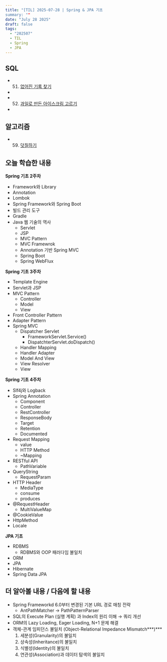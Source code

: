 ```yaml
---
title: "[TIL] 2025-07-28 | Spring & JPA 기초
summary: ""
date: "July 28 2025"
draft: false
tags:
  - "202507"
  - TIL
  - Spring
  - JPA
---
```



## SQL

- 51. [없어진 기록 찾기](https://school.programmers.co.kr/learn/courses/30/lessons/59042)
- 
- 52. [과일로 만든 아이스크림 고르기](https://school.programmers.co.kr/learn/courses/30/lessons/133025)
- 
## 알고리즘

- 59. [덧칠하기](https://school.programmers.co.kr/learn/courses/30/lessons/161989)

## 오늘 학습한 내용

**Spring 기초 2주차**

- Framework와 Library
- Annotation
- Lombok
- Spring Framework와 Spring Boot
- 빌드 관리 도구
- Gradle
- Java 웹 기술의 역사
    - Servlet
    - JSP
    - MVC Pattern
    - MVC Framewrok
    - Annotation 기반 Spring MVC
    - Spring Boot
    - Spring WebFlux

**Spring 기초 3주차**

- Template Engine
- Servlet과 JSP
- MVC Pattern
    - Controller
    - Model
    - View
- Front Controller Pattern
- Adapter Pattern
- Spring MVC
    - Dispatcher Servlet
        - FrameworkServlet.Service()
        - DispatchterServlet.doDispatch()
    - Handler Mapping
    - Handler Adapter
    - Model And View
    - View Resolver
    - View

**Spring 기초 4주차**

- Slf4j와 Logback
- Spring Annotation
    - Component
    - Controller
    - RestController
    - ResponseBody
    - Target
    - Retention
    - Documented
- Request Mapping
    - value
    - HTTP Method
    - ~Mapping
- RESTful API
    - PathVariable
- QueryString
    - RequestParam
- HTTP Header
    - MediaType
    - consume
    - produces
- @RequestHeader
    - MultiValueMap
- @CookieValue
- HttpMethod
- Locale

**JPA 기초**

- RDBMS
    - RDBMS와 OOP 패러다임 불일치
- ORM
- JPA
- Hibernate
- Spring Data JPA

## 더 알아볼 내용 / 다음에 할 내용

- Spring Frameworkd 6.0부터 변경된 기본 URL 경로 매칭 전략
    - AntPathMatcher → PathPatternParser
- SQL의 Execute Plan (실행 계획) 과 Index의 원리 이해 → 쿼리 개선
- ORM의 Lazy Loading, Eager Loading, N+1 문제 해결
- 객체-관계 임피던스 불일치 (Object-Relational Impedance Mismatch***)***
    1. 세분성(Granularity)의 불일치
    2. 상속성(Inheritance)의 불일치
    3. 식별성(Identity)의 불일치
    4. 연관성(Association)과 데이터 탐색의 불일치